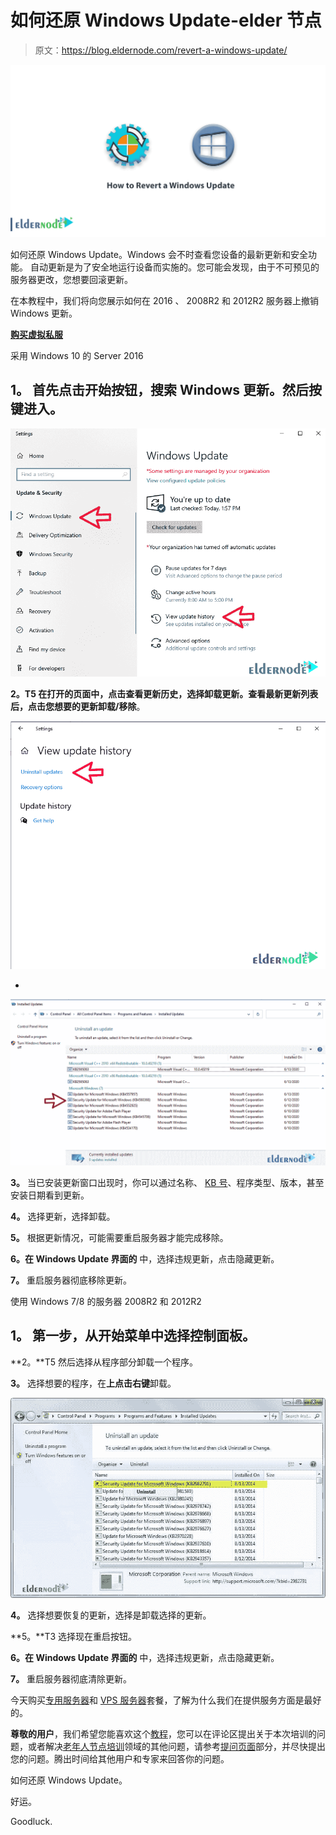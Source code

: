 # 如何还原 Windows Update-elder 节点

> 原文：<https://blog.eldernode.com/revert-a-windows-update/>

![How to Revert a Windows Update](img/76bc97e80ca0e89d11cc05d3d9d866b8.png)

如何还原 Windows Update。Windows 会不时查看您设备的最新更新和安全功能。 自动更新是为了安全地运行设备而实施的。您可能会发现，由于不可预见的服务器更改，您想要回滚更新。

在本教程中，我们将向您展示如何在 2016 、 2008R2 和 2012R2 服务器上撤销 Windows 更新。

[**购买虚拟私服**](https://eldernode.com/vps/)

采用 Windows 10 的 Server 2016

## **1。** 首先点击开始按钮，搜索 Windows 更新。然后按键进入。

![how to revert windows update-1](img/6d86738763f2f2794866f46b0a64b6ae.png)

**2。**T5 在打开的页面中，点击查看更新历史，选择卸载更新。查看最新更新列表后，点击您想要的更新**卸载/移除**。 

![how to revert windows update](img/acecaddd5119621175a66bc55976a178.png)

*

![how to revert windows update](img/87ecb00f877fbed6571ae230b19ee1ed.png)

**3。** 当已安装更新窗口出现时，你可以通过名称、 [KB 号](https://en.wikipedia.org/wiki/Microsoft_Knowledge_Base#:~:text=It%20contains%20information%20on%20many,Knowledge%20Base%20(KB)%20ID.)、程序类型、版本，甚至安装日期看到更新。

**4。** 选择更新，选择卸载。

**5。** 根据更新情况，可能需要重启服务器才能完成移除。

**6。在 Windows Update 界面的** 中，选择违规更新，点击隐藏更新。

**7。** 重启服务器彻底移除更新。

使用 Windows 7/8 的服务器 2008R2 和 2012R2

## **1。** 第一步，从开始菜单中选择控制面板。

**2。**T5 然后选择从程序部分卸载一个程序。

**3。** 选择想要的程序，在**上点击右键**卸载。

![how to revert windows update](img/06e578863aae196e1702f7876f9b81d6.png)

**4。** 选择想要恢复的更新，选择是卸载选择的更新。

**5。**T3 选择现在重启按钮。

**6。在 Windows Update 界面的** 中，选择违规更新，点击隐藏更新。

**7。** 重启服务器彻底清除更新。

今天购买[专用服务器](https://eldernode.com/dedicated-server/)和 [VPS 服务器](https://eldernode.com/vps/)套餐，了解为什么我们在提供服务方面是最好的。

**尊敬的用户**，我们希望您能喜欢这个[教程](https://eldernode.com/category/tutorial/)，您可以在评论区提出关于本次培训的问题，或者解决[老年人节点培训](https://eldernode.com/blog/)领域的其他问题，请参考[提问页面](https://eldernode.com/ask)部分，并尽快提出您的问题。腾出时间给其他用户和专家来回答你的问题。

如何还原 Windows Update。

好运。

Goodluck.